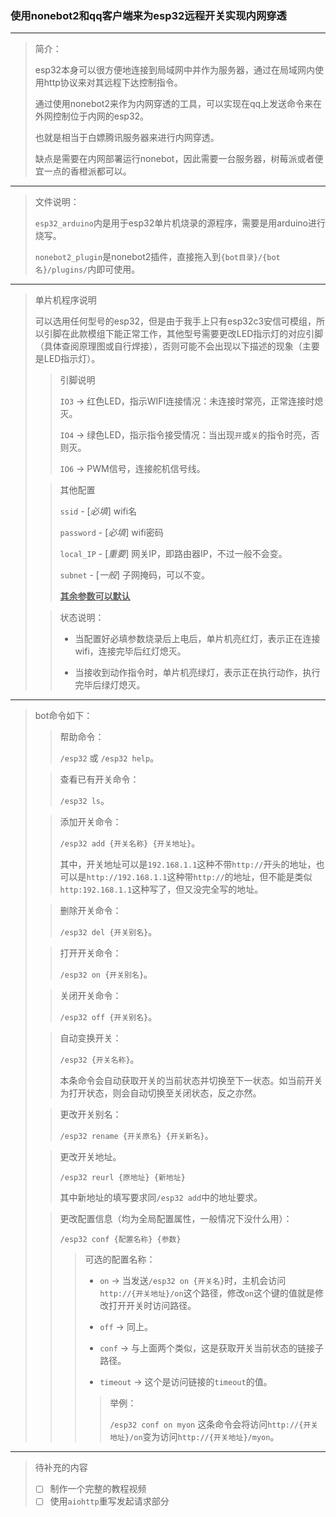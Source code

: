 ### 使用nonebot2和qq客户端来为esp32远程开关实现内网穿透

---

> 简介：
> 
> esp32本身可以很方便地连接到局域网中并作为服务器，通过在局域网内使用http协议来对其远程下达控制指令。
> 
> 通过使用nonebot2来作为内网穿透的工具，可以实现在qq上发送命令来在外网控制位于内网的esp32。
> 
> 也就是相当于白嫖腾讯服务器来进行内网穿透。
> 
> 缺点是需要在内网部署运行nonebot，因此需要一台服务器，树莓派或者便宜一点的香橙派都可以。

---

> 文件说明：
> 
> `esp32_arduino`内是用于esp32单片机烧录的源程序，需要是用arduino进行烧写。
> 
> `nonebot2_plugin`是nonebot2插件，直接拖入到`{bot目录}/{bot名}/plugins/`内即可使用。

---

> 单片机程序说明
> 
> 可以选用任何型号的esp32，但是由于我手上只有esp32c3安信可模组，所以引脚在此款模组下能正常工作，其他型号需要更改LED指示灯的对应引脚（具体查阅原理图或自行焊接），否则可能不会出现以下描述的现象（主要是LED指示灯）。
> 
> >引脚说明
> >
> > `IO3` -> 红色LED，指示WIFI连接情况：未连接时常亮，正常连接时熄灭。
> >
> > `IO4` -> 绿色LED，指示指令接受情况：当出现`开`或`关`的指令时亮，否则灭。
> >
> > `IO6` -> PWM信号，连接舵机信号线。
>
> > 其他配置
> >
> > `ssid` - [_必填_]  wifi名
> >
> > `password` - [_必填_]  wifi密码
> >
> > `local_IP` - [_重要_] 网关IP，即路由器IP，不过一般不会变。
> >
> > `subnet` - [_一般_] 子网掩码，可以不变。
> >
> > __<u>其余参数可以默认</u>__
>
> 
> > 状态说明：
> >
> > + 当配置好必填参数烧录后上电后，单片机亮红灯，表示正在连接wifi，连接完毕后红灯熄灭。
> >
> > + 当接收到动作指令时，单片机亮绿灯，表示正在执行动作，执行完毕后绿灯熄灭。

---
> bot命令如下：
> > 帮助命令：
> >
> > `/esp32` 或 `/esp32 help`。
>
> > 查看已有开关命令：
> >
> > `/esp32 ls`。
>
> > 添加开关命令：
> >
> > `/esp32 add {开关名称} {开关地址}`。
> >
> > 其中，开关地址可以是`192.168.1.1`这种不带`http://`开头的地址，也可以是`http://192.168.1.1`这种带`http://`的地址，但不能是类似`http:192.168.1.1`这种写了，但又没完全写的地址。
>
> > 删除开关命令：
> >
> > `/esp32 del {开关别名}`。
>
> > 打开开关命令：
> >
> > `/esp32 on {开关别名}`。
>
> > 关闭开关命令：
> >
> > `/esp32 off {开关别名}`。
>
> > 自动变换开关：
> >
> > `/esp32 {开关名称}`。
> >
> > 本条命令会自动获取开关的当前状态并切换至下一状态。如当前开关为打开状态，则会自动切换至关闭状态，反之亦然。
>
> > 更改开关别名：
> >
> > `/esp32 rename {开关原名} {开关新名}`。
>
> > 更改开关地址。
> >
> > `/esp32 reurl {原地址} {新地址}`
> >
> > 其中新地址的填写要求同`/esp32 add`中的地址要求。
>
> > 更改配置信息（均为全局配置属性，一般情况下没什么用）：
> >
> > `/esp32 conf {配置名称} {参数}`
> >
> > > 可选的配置名称：
> > >
> > > + `on` -> 当发送`/esp32 on {开关名}`时，主机会访问`http://{开关地址}/on`这个路径，修改`on`这个键的值就是修改打开开关时访问路径。
> > >
> > > + `off` -> 同上。
> > >
> > > + `conf` -> 与上面两个类似，这是获取开关当前状态的链接子路径。
> > >
> > > + `timeout` -> 这个是访问链接的`timeout`的值。
> > >
> > > > 举例：
> > > >
> > > > `/esp32 conf on myon` 这条命令会将访问`http://{开关地址}/on`变为访问`http://{开关地址}/myon`。

---

> 待补充的内容
>
> - [ ] 制作一个完整的教程视频
> - [ ] 使用`aiohttp`重写发起请求部分